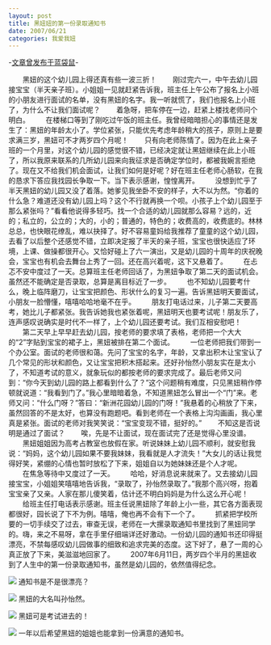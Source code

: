 ```yaml
---
layout: post
title: 黑妞妞的第一份录取通知书
date: 2007/06/21
categories: 我爱我妞
---
```


-[文章曾发布于蓝袋鼠](http://landaishu.hi2net.com/home/blog_read.asp?id=4175&blogid=33285)-




　　黑妞的这个幼儿园上得还真有些一波三折！
　　刚过完六一，中午去幼儿园接宝宝（半天亲子班）。小姐姐一见就赶紧告诉我，班主任上午公布了报名上小班的小朋友进行面试的名单，没有黑妞的名字。我一听就慌了，我们也报名上小班了，为什么不让我们面试呢？
　　着急呀，把车停在一边，赶紧上楼找老师问个明白。
　　在楼梯口等到了刚吃过午饭的班主任。我曾经暗暗担心的事情还是发生了：黑妞的年龄太小了。学位紧张，只能优先考虑年龄稍大的孩子，原则上是要求满三岁，黑妞可不才两岁四个月呢！
　　只有向老师陈情了。因为在此上亲子班的一个月里，对这个幼儿园的感觉很不错，已经决定就让黑妞继续在此上小班了，所以我原来联系的几所幼儿园来向我征求是否确定学位时，都被我婉言拒绝了。现在又不给我们机会面试，让我们如何是好呢？好在班主任老师心肠软，在我的恳求下答应我找园长争取一下。当下表示感谢，惶惶离开。
　　没想到忙乎了半天黑妞的幼儿园又没了着落。她爹见我坐卧不安的样子，大不以为然。“你着的什么急？难道还没有幼儿园上吗？这个不行就再换一个呗。小孩子上个幼儿园至于那么紧张吗？”看看他说得多轻巧。找一个合适的幼儿园就那么容易？远的，近的；私立的，公立的；大的，小的；普通的，特色的；收费高的，收费底的。林林总总，也快眼花缭乱，难以抉择了。好不容易童妈给我推荐了童童的这个幼儿园，去看了以后整个还感觉不错，立即决定报了半天的亲子班，宝宝也很快适应了环境，上课、做操都很开心。又恰好碰上了六一演出，又是幼儿园的十周年的庆祝晚会，宝宝也有机会去舞台上秀了一回。还在高兴着呢，这下又悬着了。
　　在忐忑不安中度过了一天。总算班主任老师回话了，为黑妞争取了第二天的面试机会。虽然还不能确定是否录取，总算是离目标近了一步。
　　也不知幼儿园要考什么，晚上临阵磨刀，让宝宝把颜色、形状什么的复习一遍。告诉黑妞明天要面试，小朋友一脸懵懂，嘻嘻哈哈地毫不在乎。
　　朋友打电话过来，儿子第二天要高考，她比儿子都紧张。我告诉她我也紧张着呢，黑妞明天也要考试呢！朋友乐了，连声感叹说确实是时代不一样了，上个幼儿园还要考试。我们互相安慰吧！
　　第二天早上早早赶去幼儿园，按老师的要求填了表格，老师把一个大大的“2”字贴到宝宝的裙子上，黑妞被排在第二个面试。
　　一位老师把我们带到一个办公室。面试的老师很和蔼。先问了宝宝的名字，年龄，又拿出积木让宝宝认了几个常见的形状和颜色，又让宝宝把积木搭起来。还好孙怡然小朋友实在是太小了，不知道考试的意义，就象玩似的都按老师的要求完成了。最后老师又问到：“你今天到幼儿园的路上都看到什么了？”这个问题稍有难度，只见黑妞稍作停顿就说道：“我看到门了。”我心里暗暗着急，不知道黑妞怎么冒出一个“门”来。老师又问：“什么门呀？”答曰：“新洲花园幼儿园的门呀！”我悬着的心稍放了下来，虽然回答的不是太好，也算没有跑题吧。看到老师在一个表格上沟沟画画，我心里真是紧张。面试的老师对我笑笑说：“宝宝变现不错，挺好的。”
　　不知这是否说明是通过了面试？
　　唉，先是不让面试，现在面试完了还是觉得心里没谱。
　　黑妞姐姐因为高考占教室也放假在家。听说妹妹上幼儿园不顺利，就安慰我说：“妈妈，这个幼儿园如果不要我妹妹，我看就是人才流失！”大女儿的话让我觉得好笑，紧绷的心情也暂时放松了下来，姐姐自以为她妹妹还是个人才呢。
　　在焦急等待中又度过了一天。
　　哈哈，好消息说来就来了。又去接幼儿园接宝宝，小姐姐笑嘻嘻地告诉我，“录取了，孙怡然录取了。”我那个高兴呀，抱着宝宝亲了又亲。人家在那儿傻笑着，估计还不明白妈妈是为什么这么开心呢！
　　给班主任打电话表示感谢。班主任说黑妞除了年龄上小一些，其它各方面表现都很好，园长说了下不为例。嘻嘻，俺也再不会有下一个了。
　　抓紧把学校所要的一切手续交了过去，审查无误，老师在一大摞录取通知书里找到了黑妞同学的。嗨，来之不易呀，拿在手里仔细端详还好激动。一份幼儿园的通知书还印得挺漂亮，不禁每感叹幼儿园做事的细致和追求完美的态度。这下好了，悬了一周的心真正放了下来，美滋滋地回家了。
　　2007年6月11日，两岁四个半月的黑妞收到了人生中的第一份录取通知书，虽然是幼儿园的，依然值得纪念。 

![](/heiniuniu_uploads/upload2007a/20076219421138.jpg)
通知书是不是很漂亮？

![](/heiniuniu_uploads/upload2007a/20076219546157.jpg)
黑妞的大名叫孙怡然。

![](/heiniuniu_uploads/upload2007a/2007621982462.jpg)
黑妞可是考试进去的！

![](/heiniuniu_uploads/upload2007a/200762192219415.jpg)
一年以后希望黑妞的姐姐也能拿到一份满意的通知书。
